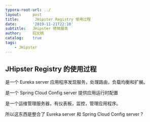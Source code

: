 ```yaml
---
typora-root-url: ../
layout:     post
title:       JHipster Registry 使用过程
date:       '2019-11-21T22:10'
subtitle:   JHipster 搭微服务
author:     招文桃
catalog:    true
tags:
    - JHipster
---
```


## JHipster Registry 的使用过程

是一个 Eureka server 应用程序发现服务，处理路由，负载均衡和扩展。

是一个 Spring Cloud Config server 提供应用运行时配置

是一个运维管理服务器，有仪表板，监控，管理应用程序。

所以这东西是整合了 Eureka server 和 Spring Cloud Config server ?